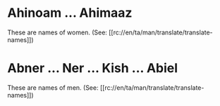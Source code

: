 # Ahinoam ... Ahimaaz

These are names of women. (See: [[rc://en/ta/man/translate/translate-names]])

# Abner ... Ner ... Kish ... Abiel

These are names of men. (See: [[rc://en/ta/man/translate/translate-names]])

